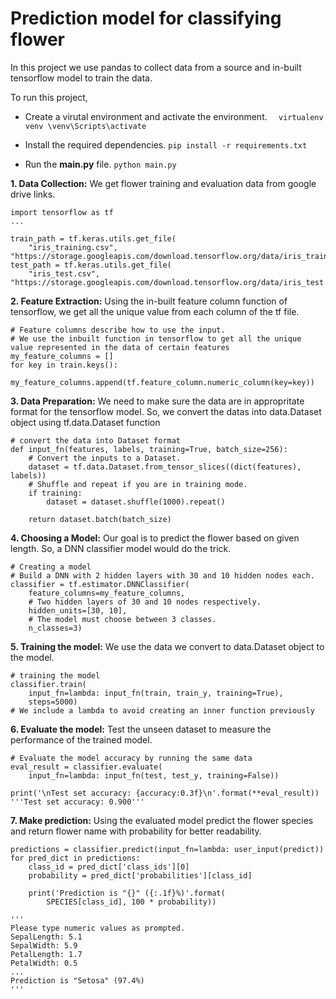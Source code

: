 # Prediction model for classifying flower

In this project we use pandas to collect data from a source and in-built tensorflow model to train the data.

To run this project,

- Create a virutal environment and activate the environment.
  `  virtualenv venv
\venv\Scripts\activate`

- Install the required dependencies.
  `pip install -r requirements.txt
`

- Run the **main.py** file.
  `python main.py`

**1. Data Collection:**
We get flower training and evaluation data from google drive links.

```
import tensorflow as tf
...

train_path = tf.keras.utils.get_file(
    "iris_training.csv", "https://storage.googleapis.com/download.tensorflow.org/data/iris_training.csv")
test_path = tf.keras.utils.get_file(
    "iris_test.csv", "https://storage.googleapis.com/download.tensorflow.org/data/iris_test.csv")

```

**2. Feature Extraction:**
Using the in-built feature column function of tensorflow, we get all the unique value from each column of the tf file.

```
# Feature columns describe how to use the input.
# We use the inbuilt function in tensorflow to get all the unique value represented in the data of certain features
my_feature_columns = []
for key in train.keys():
    my_feature_columns.append(tf.feature_column.numeric_column(key=key))
```

**3. Data Preparation:**
We need to make sure the data are in appropritate format for the tensorflow model. So, we convert the datas into data.Dataset object using tf.data.Dataset function

```
# convert the data into Dataset format
def input_fn(features, labels, training=True, batch_size=256):
    # Convert the inputs to a Dataset.
    dataset = tf.data.Dataset.from_tensor_slices((dict(features), labels))
    # Shuffle and repeat if you are in training mode.
    if training:
        dataset = dataset.shuffle(1000).repeat()

    return dataset.batch(batch_size)
```

**4. Choosing a Model:**
Our goal is to predict the flower based on given length. So, a DNN classifier model would do the trick.

```
# Creating a model
# Build a DNN with 2 hidden layers with 30 and 10 hidden nodes each.
classifier = tf.estimator.DNNClassifier(
    feature_columns=my_feature_columns,
    # Two hidden layers of 30 and 10 nodes respectively.
    hidden_units=[30, 10],
    # The model must choose between 3 classes.
    n_classes=3)
```

**5. Training the model:**
We use the data we convert to data.Dataset object to the model.

```
# training the model
classifier.train(
    input_fn=lambda: input_fn(train, train_y, training=True),
    steps=5000)
# We include a lambda to avoid creating an inner function previously
```

**6. Evaluate the model:**
Test the unseen dataset to measure the performance of the trained model.

```
# Evaluate the model accuracy by running the same data
eval_result = classifier.evaluate(
    input_fn=lambda: input_fn(test, test_y, training=False))

print('\nTest set accuracy: {accuracy:0.3f}\n'.format(**eval_result))
'''Test set accuracy: 0.900'''
```

**7. Make prediction:**
Using the evaluated model predict the flower species and return flower name with probability for better readability.

```
predictions = classifier.predict(input_fn=lambda: user_input(predict))
for pred_dict in predictions:
    class_id = pred_dict['class_ids'][0]
    probability = pred_dict['probabilities'][class_id]

    print('Prediction is "{}" ({:.1f}%)'.format(
        SPECIES[class_id], 100 * probability))

'''
Please type numeric values as prompted.
SepalLength: 5.1
SepalWidth: 5.9
PetalLength: 1.7
PetalWidth: 0.5
...
Prediction is "Setosa" (97.4%)
'''
```
